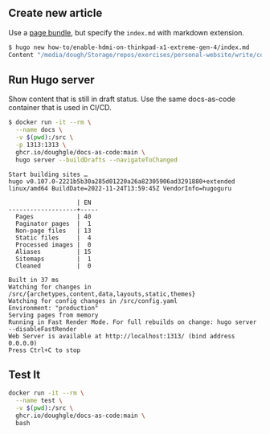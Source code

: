 ## Create new article

Use a [page bundle](https://gohugo.io/content-management/page-bundles/), but specify the `index.md` with markdown extension.

```sh
$ hugo new how-to/enable-hdmi-on-thinkpad-x1-extreme-gen-4/index.md
Content "/media/dough/Storage/repos/exercises/personal-website/write/content/how-to/enable-hdmi-on-thinkpad-x1-extreme-gen-4/index.md" created
```

## Run Hugo server

Show content that is still in draft status.
Use the same docs-as-code container that is used in CI/CD.

```sh
$ docker run -it --rm \
  --name docs \
  -v $(pwd):/src \
  -p 1313:1313 \
  ghcr.io/doughgle/docs-as-code:main \
  hugo server --buildDrafts --navigateToChanged
```

```
Start building sites … 
hugo v0.107.0-2221b5b30a285d01220a26a82305906ad3291880+extended linux/amd64 BuildDate=2022-11-24T13:59:45Z VendorInfo=hugoguru

                   | EN  
-------------------+-----
  Pages            | 40  
  Paginator pages  |  1  
  Non-page files   | 13  
  Static files     |  4  
  Processed images |  0  
  Aliases          | 15  
  Sitemaps         |  1  
  Cleaned          |  0  

Built in 37 ms
Watching for changes in /src/{archetypes,content,data,layouts,static,themes}
Watching for config changes in /src/config.yaml
Environment: "production"
Serving pages from memory
Running in Fast Render Mode. For full rebuilds on change: hugo server --disableFastRender
Web Server is available at http://localhost:1313/ (bind address 0.0.0.0)
Press Ctrl+C to stop
```

## Test It

```sh
docker run -it --rm \
  --name test \
  -v $(pwd):/src \
  ghcr.io/doughgle/docs-as-code:main \
  bash
```
